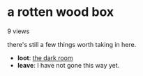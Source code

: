 # a rotten wood box

9 views

there's still a few things worth taking in here.

- **loot**: [the dark room](the-dark-room-cp85rn.md)
- **leave**: I have not gone this way yet.
